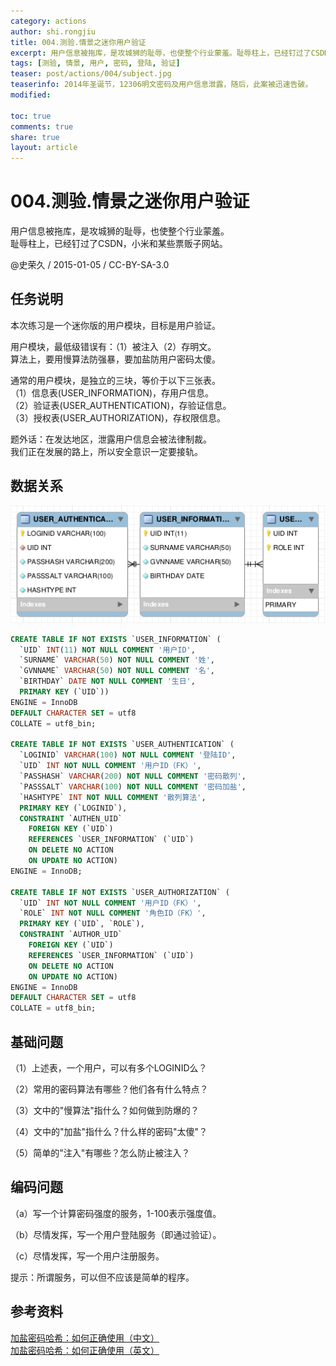 ```yaml
---
category: actions
author: shi.rongjiu
title: 004.测验.情景之迷你用户验证
excerpt: 用户信息被拖库，是攻城狮的耻辱，也使整个行业蒙羞。耻辱柱上，已经钉过了CSDN，小米和某些票贩子网站。
tags: [测验, 情景, 用户, 密码, 登陆, 验证]
teaser: post/actions/004/subject.jpg
teaserinfo: 2014年圣诞节，12306明文密码及用户信息泄露，随后，此案被迅速告破。
modified: 

toc: true
comments: true
share: true
layout: article
---
```


# 004.测验.情景之迷你用户验证

用户信息被拖库，是攻城狮的耻辱，也使整个行业蒙羞。  
耻辱柱上，已经钉过了CSDN，小米和某些票贩子网站。  

@史荣久 / 2015-01-05 / CC-BY-SA-3.0  

## 任务说明

本次练习是一个迷你版的用户模块，目标是用户验证。  

用户模块，最低级错误有：（1）被注入（2）存明文。  
算法上，要用慢算法防强暴，要加盐防用户密码太傻。  

通常的用户模块，是独立的三块，等价于以下三张表。  
（1）信息表(USER_INFORMATION)，存用户信息。  
（2）验证表(USER_AUTHENTICATION)，存验证信息。  
（3）授权表(USER_AUTHORIZATION)，存权限信息。  

题外话：在发达地区，泄露用户信息会被法律制裁。  
我们正在发展的路上，所以安全意识一定要接轨。

## 数据关系

![ER图](/images/post/actions/004/erd.png)

``` sql
CREATE TABLE IF NOT EXISTS `USER_INFORMATION` (
  `UID` INT(11) NOT NULL COMMENT '用户ID',
  `SURNAME` VARCHAR(50) NOT NULL COMMENT '姓',
  `GVNNAME` VARCHAR(50) NOT NULL COMMENT '名',
  `BIRTHDAY` DATE NOT NULL COMMENT '生日',
  PRIMARY KEY (`UID`))
ENGINE = InnoDB
DEFAULT CHARACTER SET = utf8
COLLATE = utf8_bin;

CREATE TABLE IF NOT EXISTS `USER_AUTHENTICATION` (
  `LOGINID` VARCHAR(100) NOT NULL COMMENT '登陆ID',
  `UID` INT NOT NULL COMMENT '用户ID（FK）',
  `PASSHASH` VARCHAR(200) NOT NULL COMMENT '密码散列',
  `PASSSALT` VARCHAR(100) NOT NULL COMMENT '密码加盐',
  `HASHTYPE` INT NOT NULL COMMENT '散列算法',
  PRIMARY KEY (`LOGINID`),
  CONSTRAINT `AUTHEN_UID`
    FOREIGN KEY (`UID`)
    REFERENCES `USER_INFORMATION` (`UID`)
    ON DELETE NO ACTION
    ON UPDATE NO ACTION)
ENGINE = InnoDB;

CREATE TABLE IF NOT EXISTS `USER_AUTHORIZATION` (
  `UID` INT NOT NULL COMMENT '用户ID（FK）',
  `ROLE` INT NOT NULL COMMENT '角色ID（FK）',
  PRIMARY KEY (`UID`, `ROLE`),
  CONSTRAINT `AUTHOR_UID`
    FOREIGN KEY (`UID`)
    REFERENCES `USER_INFORMATION` (`UID`)
    ON DELETE NO ACTION
    ON UPDATE NO ACTION)
ENGINE = InnoDB
DEFAULT CHARACTER SET = utf8
COLLATE = utf8_bin;

```

## 基础问题

（1）上述表，一个用户，可以有多个LOGINID么？

（2）常用的密码算法有哪些？他们各有什么特点？

（3）文中的"慢算法"指什么？如何做到防爆的？

（4）文中的"加盐"指什么？什么样的密码"太傻"？

（5）简单的"注入"有哪些？怎么防止被注入？

## 编码问题

（a）写一个计算密码强度的服务，1-100表示强度值。

（b）尽情发挥，写一个用户登陆服务（即通过验证）。

（c）尽情发挥，写一个用户注册服务。

提示：所谓服务，可以但不应该是简单的程序。

## 参考资料

[加盐密码哈希：如何正确使用（中文）](http://blog.jobbole.com/61872/)  
[加盐密码哈希：如何正确使用（英文）](http://crackstation.net/hashing-security.htm)

